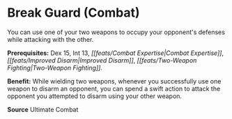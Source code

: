 ﻿---
cssclass: [feats]

---
# Break Guard (Combat)

You can use one of your two weapons to occupy your opponent's defenses while attacking with the other.

**Prerequisites:** Dex 15, Int 13, _[[feats/Combat Expertise|Combat Expertise]]_, _[[feats/Improved Disarm|Improved Disarm]]_, _[[feats/Two-Weapon Fighting|Two-Weapon Fighting]]_.

**Benefit:** While wielding two weapons, whenever you successfully use one weapon to disarm an opponent, you can spend a swift action to attack the opponent you attempted to disarm using your other weapon.

**Source** Ultimate Combat